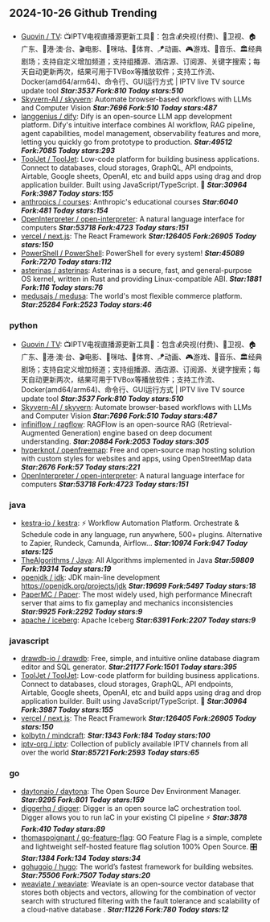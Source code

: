 ## 2024-10-26 Github Trending

### 
* [Guovin / TV](https://github.com/Guovin/TV): 📺IPTV电视直播源更新工具🚀：包含💰央视(付费)、📡卫视、🏠广东、🌊港·澳·台、🎬电影、🎥咪咕、🏀体育、🪁动画、🎮游戏、🎵音乐、🏛经典剧场；支持自定义增加频道；支持组播源、酒店源、订阅源、关键字搜索；每天自动更新两次，结果可用于TVBox等播放软件；支持工作流、Docker(amd64/arm64)、命令行、GUI运行方式 | IPTV live TV source update tool ***Star:3537 Fork:810 Today stars:510***
* [Skyvern-AI / skyvern](https://github.com/Skyvern-AI/skyvern): Automate browser-based workflows with LLMs and Computer Vision ***Star:7696 Fork:510 Today stars:487***
* [langgenius / dify](https://github.com/langgenius/dify): Dify is an open-source LLM app development platform. Dify's intuitive interface combines AI workflow, RAG pipeline, agent capabilities, model management, observability features and more, letting you quickly go from prototype to production. ***Star:49512 Fork:7085 Today stars:293***
* [ToolJet / ToolJet](https://github.com/ToolJet/ToolJet): Low-code platform for building business applications. Connect to databases, cloud storages, GraphQL, API endpoints, Airtable, Google sheets, OpenAI, etc and build apps using drag and drop application builder. Built using JavaScript/TypeScript. 🚀 ***Star:30964 Fork:3987 Today stars:155***
* [anthropics / courses](https://github.com/anthropics/courses): Anthropic's educational courses ***Star:6040 Fork:481 Today stars:154***
* [OpenInterpreter / open-interpreter](https://github.com/OpenInterpreter/open-interpreter): A natural language interface for computers ***Star:53718 Fork:4723 Today stars:151***
* [vercel / next.js](https://github.com/vercel/next.js): The React Framework ***Star:126405 Fork:26905 Today stars:150***
* [PowerShell / PowerShell](https://github.com/PowerShell/PowerShell): PowerShell for every system! ***Star:45089 Fork:7270 Today stars:112***
* [asterinas / asterinas](https://github.com/asterinas/asterinas): Asterinas is a secure, fast, and general-purpose OS kernel, written in Rust and providing Linux-compatible ABI. ***Star:1881 Fork:116 Today stars:76***
* [medusajs / medusa](https://github.com/medusajs/medusa): The world's most flexible commerce platform. ***Star:25284 Fork:2523 Today stars:46***

### python
* [Guovin / TV](https://github.com/Guovin/TV): 📺IPTV电视直播源更新工具🚀：包含💰央视(付费)、📡卫视、🏠广东、🌊港·澳·台、🎬电影、🎥咪咕、🏀体育、🪁动画、🎮游戏、🎵音乐、🏛经典剧场；支持自定义增加频道；支持组播源、酒店源、订阅源、关键字搜索；每天自动更新两次，结果可用于TVBox等播放软件；支持工作流、Docker(amd64/arm64)、命令行、GUI运行方式 | IPTV live TV source update tool ***Star:3537 Fork:810 Today stars:510***
* [Skyvern-AI / skyvern](https://github.com/Skyvern-AI/skyvern): Automate browser-based workflows with LLMs and Computer Vision ***Star:7696 Fork:510 Today stars:487***
* [infiniflow / ragflow](https://github.com/infiniflow/ragflow): RAGFlow is an open-source RAG (Retrieval-Augmented Generation) engine based on deep document understanding. ***Star:20884 Fork:2053 Today stars:305***
* [hyperknot / openfreemap](https://github.com/hyperknot/openfreemap): Free and open-source map hosting solution with custom styles for websites and apps, using OpenStreetMap data ***Star:2676 Fork:57 Today stars:221***
* [OpenInterpreter / open-interpreter](https://github.com/OpenInterpreter/open-interpreter): A natural language interface for computers ***Star:53718 Fork:4723 Today stars:151***

### java
* [kestra-io / kestra](https://github.com/kestra-io/kestra): ⚡ Workflow Automation Platform. Orchestrate & Schedule code in any language, run anywhere, 500+ plugins. Alternative to Zapier, Rundeck, Camunda, Airflow... ***Star:10974 Fork:947 Today stars:125***
* [TheAlgorithms / Java](https://github.com/TheAlgorithms/Java): All Algorithms implemented in Java ***Star:59809 Fork:19314 Today stars:19***
* [openjdk / jdk](https://github.com/openjdk/jdk): JDK main-line development https://openjdk.org/projects/jdk ***Star:19699 Fork:5497 Today stars:18***
* [PaperMC / Paper](https://github.com/PaperMC/Paper): The most widely used, high performance Minecraft server that aims to fix gameplay and mechanics inconsistencies ***Star:9925 Fork:2292 Today stars:9***
* [apache / iceberg](https://github.com/apache/iceberg): Apache Iceberg ***Star:6391 Fork:2207 Today stars:9***

### javascript
* [drawdb-io / drawdb](https://github.com/drawdb-io/drawdb): Free, simple, and intuitive online database diagram editor and SQL generator. ***Star:21177 Fork:1501 Today stars:395***
* [ToolJet / ToolJet](https://github.com/ToolJet/ToolJet): Low-code platform for building business applications. Connect to databases, cloud storages, GraphQL, API endpoints, Airtable, Google sheets, OpenAI, etc and build apps using drag and drop application builder. Built using JavaScript/TypeScript. 🚀 ***Star:30964 Fork:3987 Today stars:155***
* [vercel / next.js](https://github.com/vercel/next.js): The React Framework ***Star:126405 Fork:26905 Today stars:150***
* [kolbytn / mindcraft](https://github.com/kolbytn/mindcraft):  ***Star:1343 Fork:184 Today stars:100***
* [iptv-org / iptv](https://github.com/iptv-org/iptv): Collection of publicly available IPTV channels from all over the world ***Star:85721 Fork:2593 Today stars:65***

### go
* [daytonaio / daytona](https://github.com/daytonaio/daytona): The Open Source Dev Environment Manager. ***Star:9295 Fork:801 Today stars:159***
* [diggerhq / digger](https://github.com/diggerhq/digger): Digger is an open source IaC orchestration tool. Digger allows you to run IaC in your existing CI pipeline ⚡️ ***Star:3878 Fork:410 Today stars:89***
* [thomaspoignant / go-feature-flag](https://github.com/thomaspoignant/go-feature-flag): GO Feature Flag is a simple, complete and lightweight self-hosted feature flag solution 100% Open Source. 🎛️ ***Star:1384 Fork:134 Today stars:34***
* [gohugoio / hugo](https://github.com/gohugoio/hugo): The world’s fastest framework for building websites. ***Star:75506 Fork:7507 Today stars:20***
* [weaviate / weaviate](https://github.com/weaviate/weaviate): Weaviate is an open-source vector database that stores both objects and vectors, allowing for the combination of vector search with structured filtering with the fault tolerance and scalability of a cloud-native database . ***Star:11226 Fork:780 Today stars:12***
